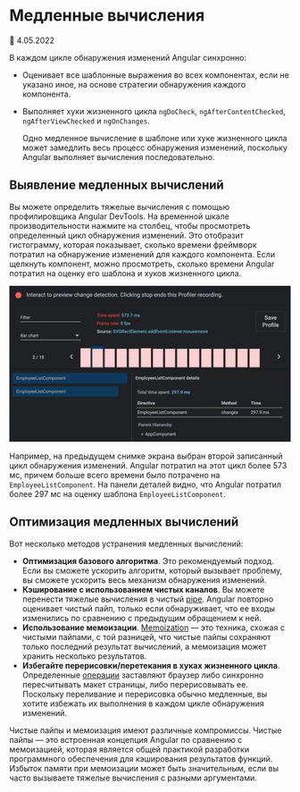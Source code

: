 # Медленные вычисления

:date: 4.05.2022

В каждом цикле обнаружения изменений Angular синхронно:

-   Оценивает все шаблонные выражения во всех компонентах, если не указано иное, на основе стратегии обнаружения каждого компонента.
-   Выполняет хуки жизненного цикла `ngDoCheck`, `ngAfterContentChecked`, `ngAfterViewChecked` и `ngOnChanges`.

    Одно медленное вычисление в шаблоне или хуке жизненного цикла может замедлить весь процесс обнаружения изменений, поскольку Angular выполняет вычисления последовательно.

## Выявление медленных вычислений

Вы можете определить тяжелые вычисления с помощью профилировщика Angular DevTools. На временной шкале производительности нажмите на столбец, чтобы просмотреть определенный цикл обнаружения изменений. Это отобразит гистограмму, которая показывает, сколько времени фреймворк потратил на обнаружение изменений для каждого компонента. Если щелкнуть компонент, можно просмотреть, сколько времени Angular потратил на оценку его шаблона и хуков жизненного цикла.

![Предварительный просмотр профилировщика Angular DevTools показывает медленные вычисления](slow-computations.png)

Например, на предыдущем снимке экрана выбран второй записанный цикл обнаружения изменений. Angular потратил на этот цикл более 573 мс, причем больше всего времени было потрачено на `EmployeeListComponent`. На панели деталей видно, что Angular потратил более 297 мс на оценку шаблона `EmployeeListComponent`.

## Оптимизация медленных вычислений

Вот несколько методов устранения медленных вычислений:

-   **Оптимизация базового алгоритма**. Это рекомендуемый подход. Если вы сможете ускорить алгоритм, который вызывает проблему, вы сможете ускорить весь механизм обнаружения изменений.
-   **Кэширование с использованием чистых каналов**. Вы можете перенести тяжелые вычисления в чистый [pipe](pipes.md). Angular повторно оценивает чистый пайп, только если обнаруживает, что ее входы изменились по сравнению с предыдущим обращением к ней.
-   **Использование мемоизации**. [Memoization](https://ru.wikipedia.org/wiki/%D0%9C%D0%B5%D0%BC%D0%BE%D0%B8%D0%B7%D0%B0%D1%86%D0%B8%D1%8F) — это техника, схожая с чистыми пайпами, с той разницей, что чистые пайпы сохраняют только последний результат вычислений, а мемоизация может хранить несколько результатов.
-   **Избегайте перерисовки/перетекания в хуках жизненного цикла**. Определенные [операции](https://web.dev/avoid-large-complex-layouts-and-layout-thrashing/) заставляют браузер либо синхронно пересчитывать макет страницы, либо перерисовывать ее. Поскольку переливание и перерисовка обычно медленные, вы хотите избежать их выполнения в каждом цикле обнаружения изменений.

Чистые пайпы и мемоизация имеют различные компромиссы. Чистые пайпы — это встроенная концепция Angular по сравнению с мемоизацией, которая является общей практикой разработки программного обеспечения для кэширования результатов функций. Избыток памяти при мемоизации может быть значительным, если вы часто вызываете тяжелые вычисления с разными аргументами.
